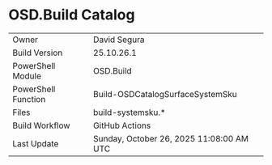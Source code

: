 ﻿# OSD.Build Catalog

| | |
|-|-|
| Owner | David Segura |
| Build Version | 25.10.26.1 |
| PowerShell Module | OSD.Build |
| PowerShell Function | Build-OSDCatalogSurfaceSystemSku |
| Files | build-systemsku.* |
| Build Workflow | GitHub Actions |
| Last Update | Sunday, October 26, 2025 11:08:00 AM UTC |
